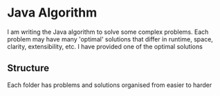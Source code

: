 
# Java Algorithm 
I am writing the Java algorithm to solve some complex problems. Each problem may have many 'optimal' solutions that differ in
runtime, space, clarity, extensibility, etc. I have provided one of the  optimal solutions

## Structure
Each folder has problems and solutions organised from easier to harder
